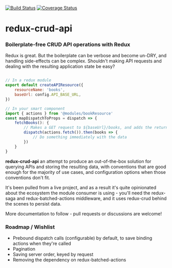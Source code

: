 [![Build Status](https://travis-ci.org/jsherbert/redux-crud-api.svg?branch=master)](https://travis-ci.org/jsherbert/redux-crud-api)
[![Coverage Status](https://coveralls.io/repos/github/jsherbert/redux-crud-api/badge.svg?branch=master)](https://coveralls.io/github/jsherbert/redux-crud-api?branch=master)

# redux-crud-api

### Boilerplate-free CRUD API operations with Redux

Redux is great. But the boilerplate can be verbose and become un-DRY, and handling side-effects can be complex. Shouldn't making API requests and dealing with the resulting application state be easy?

```js

// In a redux module
export default createAPIResource({
	resourceName: 'books',
	baseUrl: config.API_BASE_URL,
})

// In your smart component
import { actions } from '@modules/bookResource'
const mapDispatchToProps = dispatch => {
	fetchBooks(): {
		// Makes a GET request to ${baseUrl}/books, and adds the returned data to the application state
		dispatch(actions.fetch()).then(books => {
			// Do something immediately with the data
		})
	}
}

```

**redux-crud-api** an attempt to produce an out-of-the-box solution for querying APIs and storing the resulting data, with conventions that are good enough for the majority of use cases, and configuration options when those conventions don't fit.

It's been pulled from a live project, and as a result it's quite opinionated about the ecosystem the module consumer is using - you'll need the redux-saga and redux-batched-actions middleware, and it uses redux-crud behind the scenes to persist data.

More documentation to follow - pull requests or discussions are welcome!

### Roadmap / Wishlist

* Prebound dispatch calls (configurable) by default, to save binding actions when they're called
* Pagination
* Saving server order, keyed by request
* Removing the dependency on redux-batched-actions


